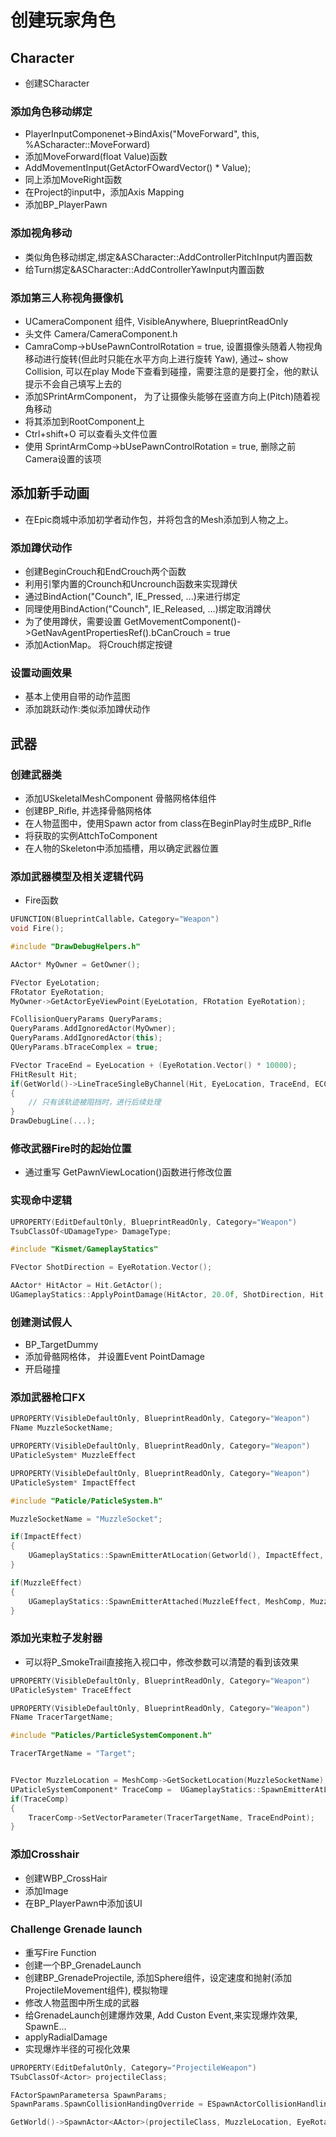 # 创建玩家角色
## Character
+ 创建SCharacter
### 添加角色移动绑定
+ PlayerInputComponenet->BindAxis("MoveForward", this, %AScharacter::MoveForward)
+ 添加MoveForward(float Value)函数
+ AddMovementInput(GetActorFOwardVector() * Value);
+ 同上添加MoveRight函数
+ 在Project的input中，添加Axis Mapping
+ 添加BP_PlayerPawn
### 添加视角移动
+ 类似角色移动绑定,绑定&ASCharacter::AddControllerPitchInput内置函数
+ 给Turn绑定&ASCharacter::AddControllerYawInput内置函数
### 添加第三人称视角摄像机
+ UCameraComponent 组件, VisibleAnywhere, BlueprintReadOnly
+ 头文件 Camera/CameraComponent.h
+ CamraComp->bUsePawnControlRotation = true, 设置摄像头随着人物视角移动进行旋转(但此时只能在水平方向上进行旋转 Yaw), 通过~ show Collision, 可以在play Mode下查看到碰撞，需要注意的是要打全，他的默认提示不会自己填写上去的
+ 添加SPrintArmComponent， 为了让摄像头能够在竖直方向上(Pitch)随着视角移动
+ 将其添加到RootComponent上
+ Ctrl+shift+O 可以查看头文件位置
+ 使用 SprintArmComp->bUsePawnControlRotation = true, 删除之前Camera设置的该项
## 添加新手动画
+ 在Epic商城中添加初学者动作包，并将包含的Mesh添加到人物之上。
### 添加蹲伏动作
+ 创建BeginCrouch和EndCrouch两个函数
+ 利用引擎内置的Crounch和Uncrounch函数来实现蹲伏
+ 通过BindAction("Counch", IE_Pressed, ...)来进行绑定
+ 同理使用BindAction("Counch", IE_Released, ...)绑定取消蹲伏
+ 为了使用蹲伏，需要设置 GetMovementComponent()->GetNavAgentPropertiesRef().bCanCrouch = true
+ 添加ActionMap。 将Crouch绑定按键
### 设置动画效果
+ 基本上使用自带的动作蓝图
+  添加跳跃动作:类似添加蹲伏动作
## 武器
### 创建武器类
+ 添加USkeletalMeshComponent 骨骼网格体组件
+ 创建BP_Rifle, 并选择骨骼网格体
+ 在人物蓝图中，使用Spawn actor from class在BeginPlay时生成BP_Rifle 
+ 将获取的实例AttchToComponent
+ 在人物的Skeleton中添加插槽，用以确定武器位置
### 添加武器模型及相关逻辑代码
+ Fire函数

``` cpp
UFUNCTION(BlueprintCallable，Category="Weapon")
void Fire();
```
``` cpp
#include "DrawDebugHelpers.h"

AActor* MyOwner = GetOwner();

FVector EyeLotation;
FRotator EyeRotation;
MyOwner->GetActorEyeViewPoint(EyeLotation, FRotation EyeRotation);

FCollisionQueryParams QueryParams;
QueryParams.AddIgnoredActor(MyOwner);
QueryParams.AddIgnoredActor(this);
QUeryParams.bTraceComplex = true;

FVector TraceEnd = EyeLocation + (EyeRotation.Vector() * 10000);
FHitResult Hit;
if(GetWorld()->LineTraceSingleByChannel(Hit, EyeLocation, TraceEnd, ECC_Visibility, QueryParams);)
{
    // 只有该轨迹被阻挡时，进行后续处理
}
DrawDebugLine(...);
```
### 修改武器Fire时的起始位置
+ 通过重写 GetPawnViewLocation()函数进行修改位置
### 实现命中逻辑
``` cpp
UPROPERTY(EditDefaultOnly, BlueprintReadOnly, Category="Weapon")
TsubClassOf<UDamageType> DamageType;
```
``` cpp
#include "Kismet/GameplayStatics"

FVector ShotDirection = EyeRotation.Vector();

AActor* HitActor = Hit.GetActor();
UGameplayStatics::ApplyPointDamage(HitActor, 20.0f, ShotDirection, Hit, MyOwner->GetInstigatorController(), this, DamageType);
```
### 创建测试假人
+ BP_TargetDummy
+ 添加骨骼网格体， 并设置Event PointDamage
+ 开启碰撞
### 添加武器枪口FX
``` cpp
UPROPERTY(VisibleDefaultOnly, BlueprintReadOnly, Category="Weapon")
FName MuzzleSocketName;

UPROPERTY(VisibleDefaultOnly, BlueprintReadOnly, Category="Weapon")
UPaticleSystem* MuzzleEffect

UPROPERTY(VisibleDefaultOnly, BlueprintReadOnly, Category="Weapon")
UPaticleSystem* ImpactEffect
```
``` cpp
#include "Paticle/PaticleSystem.h"

MuzzleSocketName = "MuzzleSocket";

if(ImpactEffect)
{
    UGameplayStatics::SpawnEmitterAtLocation(Getworld(), ImpactEffect, Hit.ImpactPoint, Hit.ImpactNormal.Rotation());
}

if(MuzzleEffect)
{
    UGameplayStatics::SpawnEmitterAttached(MuzzleEffect, MeshComp, MuzzleSocketName);
}
```
### 添加光束粒子发射器
+ 可以将P_SmokeTrail直接拖入视口中，修改参数可以清楚的看到该效果
``` cpp
UPROPERTY(VisibleDefaultOnly, BlueprintReadOnly, Category="Weapon")
UPaticleSystem* TraceEffect

UPROPERTY(VisibleDefaultOnly, BlueprintReadOnly, Category="Weapon")
FName TracerTargetName;
```
``` cpp
#include "Paticles/ParticleSystemComponent.h"

TracerTArgetName = "Target";


FVector MuzzleLocation = MeshComp->GetSocketLocation(MuzzleSocketName);
UPaticleSystemComponent* TraceComp =  UGameplayStatics::SpawnEmitterAtLocation(Getworld(),TraceEffect,MuzzleLocation);
if(TraceComp)
{
    TracerComp->SetVectorParameter(TracerTargetName, TraceEndPoint);
}
```
### 添加Crosshair
+ 创建WBP_CrossHair
+ 添加Image
+ 在BP_PlayerPawn中添加该UI
### Challenge Grenade launch
+ 重写Fire Function
+ 创建一个BP_GrenadeLaunch
+ 创建BP_GrenadeProjectile, 添加Sphere组件，设定速度和抛射(添加ProjectileMovement组件), 模拟物理
+ 修改人物蓝图中所生成的武器
+ 给GrenadeLaunch创建爆炸效果, Add Custon Event,来实现爆炸效果, SpawnE...
+ applyRadialDamage
+ 实现爆炸半径的可视化效果
``` cpp
UPROPERTY(EditDefalutOnly, Category="ProjectileWeapon")
TSubClassOf<Actor> projectileClass;
```
``` cpp
FActorSpawnParametersa SpawnParams;
SpawnParams.SpawnCollisionHandingOverride = ESpawnActorCollisionHandlingMethod::AlwaysSpawn; // 这里有什么用呢？

GetWorld()->SpawnActor<AActor>(projectileClass, MuzzleLocation, EyeRotation);
```